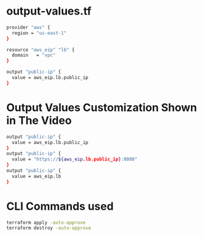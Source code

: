 # output-values.tf

```bash
provider "aws" {
  region = "us-east-1"
}

resource "aws_eip" "lb" {
  domain   = "vpc"
}

output "public-ip" {
  value = aws_eip.lb.public_ip
}
```

# Output Values Customization Shown in The Video

```bash
output "public-ip" {
  value = aws_eip.lb.public_ip
}
output "public-ip" {
  value = "https://${aws_eip.lb.public_ip}:8080"
}
output "public-ip" {
  value = aws_eip.lb
}
```

# CLI Commands used
```bash
terraform apply -auto-approve
terraform destroy -auto-approve
```
